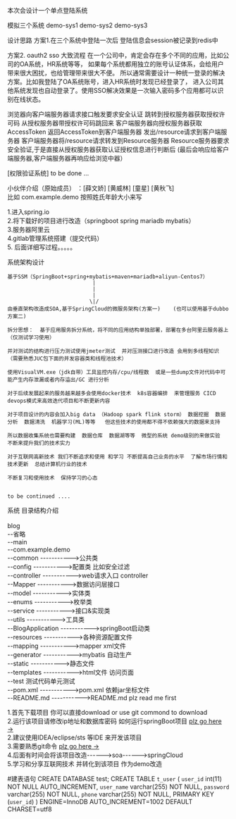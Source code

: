 本次会设计一个单点登陆系统

模拟三个系统
demo-sys1  demo-sys2  demo-sys3


设计思路
方案1.在三个系统中登陆一次后  登陆信息会session被记录到redis中





方案2.
oauth2  sso  大致流程
在一个公司中，肯定会存在多个不同的应用，比如公司的OA系统，HR系统等等，
如果每个系统都用独立的账号认证体系，会给用户带来很大困扰，也给管理带来很大不便。
所以通常需要设计一种统一登录的解决方案。比如我登陆了OA系统账号，进入HR系统时发现已经登录了，
进入公司其他系统发现也自动登录了。使用SSO解决效果是一次输入密码多个应用都可以识别在线状态。

浏览器向客户端服务器请求接口触发要求安全认证
跳转到授权服务器获取授权许可码
从授权服务器带授权许可码跳回来
客户端服务器向授权服务器获取AccessToken
返回AccessToken到客户端服务器
发出/resource请求到客户端服务器
客户端服务器将/resource请求转发到Resource服务器
Resource服务器要求安全验证,于是直接从授权服务器获取认证授权信息进行判断后
(最后会响应给客户端服务器,客户端服务器再响应给浏览中器）


[权限验证系统]   to be done ...


小伙伴介绍（原始成员） ：[薛文娇]  [黄威林]  [童星]  [黄秋飞] <br>
比如  com.example.demo  按照姓氏年龄大小来写<br>

1.进入spring.io<br>
2.将下载好的项目进行改造（springboot  spring  mariadb  mybatis）<br>
3.服务器阿里云<br>
4.gitlab管理系统搭建（提交代码）<br>
5. 后面详细写过程。。。。。<br>

系统架构设计

    基于SSM（SpringBoot+spring+mybatis+maven+mariadb+aliyun-Centos7） 
                               | 
                               | 
                               | 
                              \|/ 
    由垂直架构改造成SOA,基于SpringCloud的微服务架构(方案一)    (也可以使用基于dubbo方案二) 

    拆分思想：  基于应用服务拆分系统，将不同的应用结构单独部署，部署在多台阿里云服务器上（仅测试学习使用） 

    并对测试的结构进行压力测试使用jmeter测试  并对压测接口进行改造 会用到多线程知识（需要熟悉JUC包下面的并发容器类和线程池技术） 

    使用VisualVM.exe（jdk自带）工具监控内存/cpu/线程数  或是一些dump文件对代码中可能产生内存泄漏或者内存溢出/GC 进行分析
    
    对于后续发展起来的服务越来越多会使用docker技术  k8s容器编排  来管理服务 CICD  devops模式来高效迭代项目和不断更新内容
    
    对于项目设计的内容会加入big data （Hadoop spark flink storm） 数据挖掘  数据分析  数据清洗  机器学习(ML)等等   但这些技术的使用都不得不依赖强大的数据来支持
    
    所以数据收集系统也需要构建  数据仓库  数据湖等等  微型的系统 demo级别的来做实验  不断来提升我们的技术实力
    
    对于互联网高新技术 我们不断追求和使用 和学习 不断提高自己业务的水平  了解市场行情和技术更新  总结计算机行业的技术 
    
    不断复习和使用技术  保持学习的心态
    

    to be continued .... 

    

系统 目录结构介绍<br>
<br>
blog <br>
    --省略<br>
    --main<br>
        --com.example.demo<br>
          --common                           ----------->公共类<br>
          --config                           ----------->配置类 比如安全过滤<br>
          --controller                       ----------->web请求入口 controller<br>
          --Mapper                           ----------->数据访问层接口<br>
          --model                            ----------->实体类<br>
          --enums                            ----------->枚举类<br>
          --service                          ----------->接口&实现类<br>
          --utils                            ----------->工具类<br>
          --BlogApplication                  ----------->springBoot启动类<br>
        --resources                          ----------->各种资源配置文件<br>
          --mapping                          ----------->mapper  xml文件<br>
          --generator                        ----------->mybatis 自动生产<br>
          --static                           ----------->静态文件<br>
          --templates                        ----------->html文件 访问页面<br>
    --test 测试代码单元测试<br>
    --pom.xml                                ----------->pom.xml  依赖jar坐标文件<br>
    --README.md                              ----------->README.md plz read me first<br>



1.首先下载项目  你可以直接download or use git commond to download<br>
2.运行该项目请修改ip地址和数据库密码 如何运行springBoot项目 [plz go here &rarr;](https://spring.io/guides/gs/spring-boot/)<br> 
2.建议使用IDEA/eclipse/sts 等IDE 来开发该项目<br>
3.需要熟悉git命令 [plz go here &rarr;](http://git.mydoc.io/)<br>
4.后面有时间会将该项目改造------>soa------>springCloud<br>
5.学习和分享互联网技术  并转化到该项目 作为demo改造<br>

#建表语句
CREATE DATABASE test;
CREATE TABLE `t_user` (
  `user_id` int(11) NOT NULL AUTO_INCREMENT,
  `user_name` varchar(255) NOT NULL,
  `password` varchar(255) NOT NULL,
  `phone` varchar(255) NOT NULL,
  PRIMARY KEY (`user_id`)
) ENGINE=InnoDB AUTO_INCREMENT=1002 DEFAULT CHARSET=utf8 










